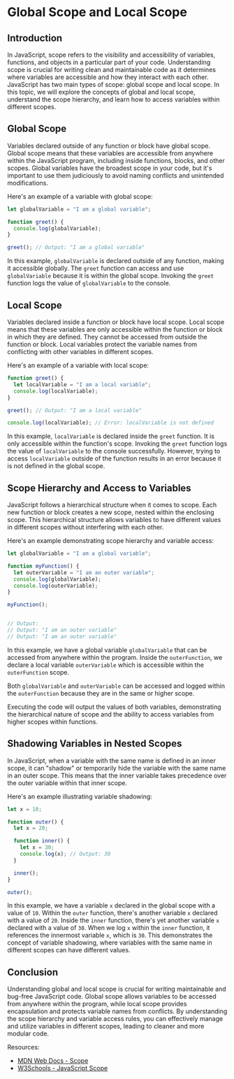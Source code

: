 # Global Scope and Local Scope

## Introduction

In JavaScript, scope refers to the visibility and accessibility of variables, functions, and objects in a particular part of your code. Understanding scope is crucial for writing clean and maintainable code as it determines where variables are accessible and how they interact with each other. JavaScript has two main types of scope: global scope and local scope. In this topic, we will explore the concepts of global and local scope, understand the scope hierarchy, and learn how to access variables within different scopes.

## Global Scope

Variables declared outside of any function or block have global scope. Global scope means that these variables are accessible from anywhere within the JavaScript program, including inside functions, blocks, and other scopes. Global variables have the broadest scope in your code, but it's important to use them judiciously to avoid naming conflicts and unintended modifications.

Here's an example of a variable with global scope:

```javascript
let globalVariable = "I am a global variable";

function greet() {
  console.log(globalVariable);
}

greet(); // Output: "I am a global variable"
```

In this example, `globalVariable` is declared outside of any function, making it accessible globally. The `greet` function can access and use `globalVariable` because it is within the global scope. Invoking the `greet` function logs the value of `globalVariable` to the console.

## Local Scope

Variables declared inside a function or block have local scope. Local scope means that these variables are only accessible within the function or block in which they are defined. They cannot be accessed from outside the function or block. Local variables protect the variable names from conflicting with other variables in different scopes.

Here's an example of a variable with local scope:

```javascript
function greet() {
  let localVariable = "I am a local variable";
  console.log(localVariable);
}

greet(); // Output: "I am a local variable"

console.log(localVariable); // Error: localVariable is not defined
```

In this example, `localVariable` is declared inside the `greet` function. It is only accessible within the function's scope. Invoking the `greet` function logs the value of `localVariable` to the console successfully. However, trying to access `localVariable` outside of the function results in an error because it is not defined in the global scope.

## Scope Hierarchy and Access to Variables

JavaScript follows a hierarchical structure when it comes to scope. Each new function or block creates a new scope, nested within the enclosing scope. This hierarchical structure allows variables to have different values in different scopes without interfering with each other.

Here's an example demonstrating scope hierarchy and variable access:

```javascript
let globalVariable = "I am a global variable";

function myFunction() {
  let outerVariable = "I am an outer variable";
  console.log(globalVariable);
  console.log(outerVariable);
}

myFunction();


// Output:
// Output: "I am an outer variable"
// Output: "I am an outer variable"
```

In this example, we have a global variable `globalVariable` that can be accessed from anywhere within the program. Inside the `outerFunction`, we declare a local variable `outerVariable` which is accessible within the `outerFunction` scope.

Both `globalVariable` and `outerVariable` can be accessed and logged within the `outerFunction` because they are in the same or higher scope.

Executing the code will output the values of both variables, demonstrating the hierarchical nature of scope and the ability to access variables from higher scopes within functions.

## Shadowing Variables in Nested Scopes

In JavaScript, when a variable with the same name is defined in an inner scope, it can "shadow" or temporarily hide the variable with the same name in an outer scope. This means that the inner variable takes precedence over the outer variable within that inner scope.

Here's an example illustrating variable shadowing:

```javascript
let x = 10;

function outer() {
  let x = 20;

  function inner() {
    let x = 30;
    console.log(x); // Output: 30
  }

  inner();
}

outer();
```

In this example, we have a variable `x` declared in the global scope with a value of `10`. Within the `outer` function, there's another variable `x` declared with a value of `20`. Inside the `inner` function, there's yet another variable `x` declared with a value of `30`. When we log `x` within the `inner` function, it references the innermost variable `x`, which is `30`. This demonstrates the concept of variable shadowing, where variables with the same name in different scopes can have different values.

## Conclusion

Understanding global and local scope is crucial for writing maintainable and bug-free JavaScript code. Global scope allows variables to be accessed from anywhere within the program, while local scope provides encapsulation and protects variable names from conflicts. By understanding the scope hierarchy and variable access rules, you can effectively manage and utilize variables in different scopes, leading to cleaner and more modular code.

Resources:
- [MDN Web Docs - Scope](https://developer.mozilla.org/en-US/docs/Glossary/Scope)
- [W3Schools - JavaScript Scope](https://www.w3schools.com/js/js_scope.asp)
